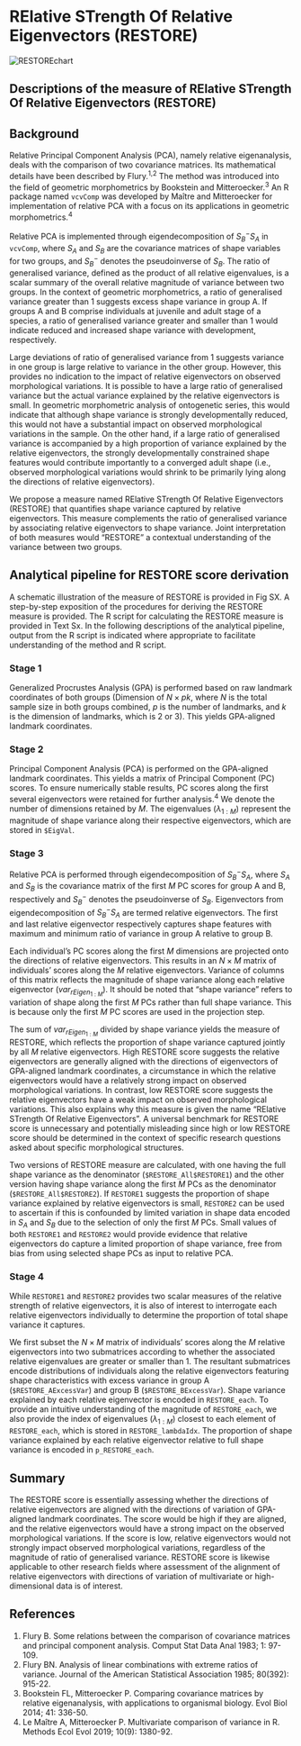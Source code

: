 # RElative STrength Of Relative Eigenvectors (RESTORE) 
<!-- ${\color{#D41C5C}RE}{lative}$ ${\color{#00B0F0}ST}{rength}$ ${\color{#FF00FF}O}{f}$ ${\color{#9900FF}R}{elative}$ ${\color{#70AD47}E}{igenvectors}$ -->


![RESTOREchart](https://github.com/Patrick-Wen/RESTORE/assets/100295693/955fb2f9-bbc1-4cb2-910a-e5993e7d5ab9)

## Descriptions of the measure of RElative STrength Of Relative Eigenvectors (RESTORE)

## Background
Relative Principal Component Analysis (PCA), namely relative eigenanalysis, deals with the comparison of two covariance matrices. Its mathematical details have been described by Flury.<sup>1,2</sup> The method was introduced into the field of geometric morphometrics by Bookstein and Mitteroecker.<sup>3</sup> An R package named `vcvComp` was developed by Maître and Mitteroecker for implementation of relative PCA with a focus on its applications in geometric morphometrics.<sup>4</sup> 

Relative PCA is implemented through eigendecomposition of $S_B^- S_A$ in `vcvComp`, where $S_A$ and $S_B$ are the covariance matrices of shape variables for two groups, and $S_B^-$ denotes the pseudoinverse of $S_B$. The ratio of generalised variance, defined as the product of all relative eigenvalues, is a scalar summary of the overall relative magnitude of variance between two groups. In the context of geometric morphometrics, a ratio of generalised variance greater than 1 suggests excess shape variance in group A. If groups A and B comprise individuals at juvenile and adult stage of a species, a ratio of generalised variance greater and smaller than 1 would indicate reduced and increased shape variance with development, respectively. 

Large deviations of ratio of generalised variance from 1 suggests variance in one group is large relative to variance in the other group. However, this provides no indication to the impact of relative eigenvectors on observed morphological variations. It is possible to have a large ratio of generalised variance but the actual variance explained by the relative eigenvectors is small. In geometric morphometric analysis of ontogenetic series, this would indicate that although shape variance is strongly developmentally reduced, this would not have a substantial impact on observed morphological variations in the sample. On the other hand, if a large ratio of generalised variance is accompanied by a high proportion of variance explained by the relative eigenvectors, the strongly developmentally constrained shape features would contribute importantly to a converged adult shape (i.e., observed morphological variations would shrink to be primarily lying along the directions of relative eigenvectors).

We propose a measure named RElative STrength Of Relative Eigenvectors (RESTORE) that quantifies shape variance captured by relative eigenvectors. This measure complements the ratio of generalised variance by associating relative eigenvectors to shape variance. Joint interpretation of both measures would “RESTORE” a contextual understanding of the variance between two groups.

## Analytical pipeline for RESTORE score derivation
A schematic illustration of the measure of RESTORE is provided in Fig SX. A step-by-step exposition of the procedures for deriving the RESTORE measure is provided. The R script for calculating the RESTORE measure is provided in Text Sx. In the following descriptions of the analytical pipeline, output from the R script is indicated where appropriate to facilitate understanding of the method and R script.

### Stage 1
Generalized Procrustes Analysis (GPA) is performed based on raw landmark coordinates of both groups (Dimension of $N×pk$, where $N$ is the total sample size in both groups combined, $p$ is the number of landmarks, and $k$ is the dimension of landmarks, which is 2 or 3). This yields GPA-aligned landmark coordinates.

### Stage 2
Principal Component Analysis (PCA) is performed on the GPA-aligned landmark coordinates. This yields a matrix of Principal Component (PC) scores. To ensure numerically stable results, PC scores along the first several eigenvectors were retained for further analysis.<sup>4</sup> We denote the number of dimensions retained by $M$. The eigenvalues ($λ_{1:M}$) represent the magnitude of shape variance along their respective eigenvectors, which are stored in `$EigVal`.

### Stage 3
Relative PCA is performed through eigendecomposition of $S_B^- S_A$, where $S_A$ and $S_B$ is the covariance matrix of the first $M$ PC scores for group A and B, respectively and $S_B^-$ denotes the pseudoinverse of $S_B$. Eigenvectors from eigendecomposition of $S_B^- S_A$ are termed relative eigenvectors. The first and last relative eigenvector respectively captures shape features with maximum and minimum ratio of variance in group A relative to group B.

Each individual’s PC scores along the first $M$ dimensions are projected onto the directions of relative eigenvectors. This results in an $N×M$ matrix of individuals’ scores along the $M$ relative eigenvectors. Variance of columns of this matrix reflects the magnitude of shape variance along each relative eigenvector ($var_{rEigen_{1:M}}$). It should be noted that “shape variance” refers to variation of shape along the first $M$ PCs rather than full shape variance. This is because only the first $M$ PC scores are used in the projection step.

The sum of $var_{rEigen_{1:M}}$ divided by shape variance yields the measure of RESTORE, which reflects the proportion of shape variance captured jointly by all $M$ relative eigenvectors. High RESTORE score suggests the relative eigenvectors are generally aligned with the directions of eigenvectors of GPA-aligned landmark coordinates, a circumstance in which the relative eigenvectors would have a relatively strong impact on observed morphological variations. In contrast, low RESTORE score suggests the relative eigenvectors have a weak impact on observed morphological variations. This also explains why this measure is given the name “RElative STrength Of Relative Eigenvectors”. A universal benchmark for RESTORE score is unnecessary and potentially misleading since high or low RESTORE score should be determined in the context of specific research questions asked about specific morphological structures.

Two versions of RESTORE measure are calculated, with one having the full shape variance as the denominator (`$RESTORE_All$RESTORE1`) and the other version having shape variance along the first $M$ PCs as the denominator (`$RESTORE_All$RESTORE2`). If `RESTORE1` suggests the proportion of shape variance explained by relative eigenvectors is small, `RESTORE2` can be used to ascertain if this is confounded by limited variation in shape data encoded in $S_A$ and $S_B$ due to the selection of only the first $M$ PCs. Small values of both `RESTORE1` and `RESTORE2` would provide evidence that relative eigenvectors do capture a limited proportion of shape variance, free from bias from using selected shape PCs as input to relative PCA.

### Stage 4
While `RESTORE1` and `RESTORE2` provides two scalar measures of the relative strength of relative eigenvectors, it is also of interest to interrogate each relative eigenvectors individually to determine the proportion of total shape variance it captures.

We first subset the $N×M$ matrix of individuals’ scores along the $M$ relative eigenvectors into two submatrices according to whether the associated relative eigenvalues are greater or smaller than 1. The resultant submatrices encode distributions of individuals along the relative eigenvectors featuring shape characteristics with excess variance in group A (`$RESTORE_AExcessVar`) and group B (`$RESTORE_BExcessVar`). Shape variance explained by each relative eigenvector is encoded in `RESTORE_each`. To provide an intuitive understanding of the magnitude of `RESTORE_each`, we also provide the index of eigenvalues ($λ_{1:M}$) closest to each element of `RESTORE_each`, which is stored in `RESTORE_lambdaIdx`. The proportion of shape variance explained by each relative eigenvector relative to full shape variance is encoded in `p_RESTORE_each`. 


## Summary
The RESTORE score is essentially assessing whether the directions of relative eigenvectors are aligned with the directions of variation of GPA-aligned landmark coordinates. The score would be high if they are aligned, and the relative eigenvectors would have a strong impact on the observed morphological variations. If the score is low, relative eigenvectors would not strongly impact observed morphological variations, regardless of the magnitude of ratio of generalised variance. RESTORE score is likewise applicable to other research fields where assessment of the alignment of relative eigenvectors with directions of variation of multivariate or high-dimensional data is of interest.


## References
1.	Flury B. Some relations between the comparison of covariance matrices and principal component analysis. Comput Stat Data Anal 1983; 1: 97-109.
2.	Flury BN. Analysis of linear combinations with extreme ratios of variance. Journal of the American Statistical Association 1985; 80(392): 915-22.
3.	Bookstein FL, Mitteroecker P. Comparing covariance matrices by relative eigenanalysis, with applications to organismal biology. Evol Biol 2014; 41: 336-50.
4.	Le Maître A, Mitteroecker P. Multivariate comparison of variance in R. Methods Ecol Evol 2019; 10(9): 1380-92.

